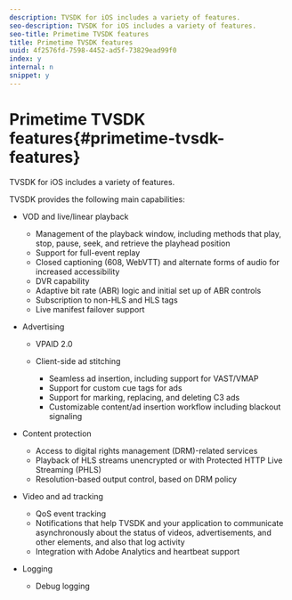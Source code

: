```yaml
---
description: TVSDK for iOS includes a variety of features.
seo-description: TVSDK for iOS includes a variety of features.
seo-title: Primetime TVSDK features
title: Primetime TVSDK features
uuid: 4f2576fd-7598-4452-ad5f-73829ead99f0
index: y
internal: n
snippet: y
---
```


# Primetime TVSDK features{#primetime-tvsdk-features}

TVSDK for iOS includes a variety of features.

TVSDK provides the following main capabilities:

* VOD and live/linear playback

    * Management of the playback window, including methods that play, stop, pause, seek, and retrieve the playhead position
    * Support for full-event replay 
    * Closed captioning (608, WebVTT) and alternate forms of audio for increased accessibility 
    * DVR capability 
    * Adaptive bit rate (ABR) logic and initial set up of ABR controls 
    * Subscription to non-HLS and HLS tags 
    * Live manifest failover support

* Advertising

    * VPAID 2.0 
    * Client-side ad stitching

        * Seamless ad insertion, including support for VAST/VMAP 
        * Support for custom cue tags for ads 
        * Support for marking, replacing, and deleting C3 ads
        * Customizable content/ad insertion workflow including blackout signaling

* Content protection

    * Access to digital rights management (DRM)-related services 
    * Playback of HLS streams unencrypted or with Protected HTTP Live Streaming (PHLS) 
    * Resolution-based output control, based on DRM policy

* Video and ad tracking

    * QoS event tracking 
    * Notifications that help TVSDK and your application to communicate asynchronously about the status of videos, advertisements, and other elements, and also that log activity 
    * Integration with Adobe Analytics and heartbeat support

* Logging

    * Debug logging

